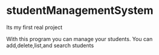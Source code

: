 # studentManagementSystem
Its my first real project

With this program you can manage your students.
You can add,delete,list,and search students
